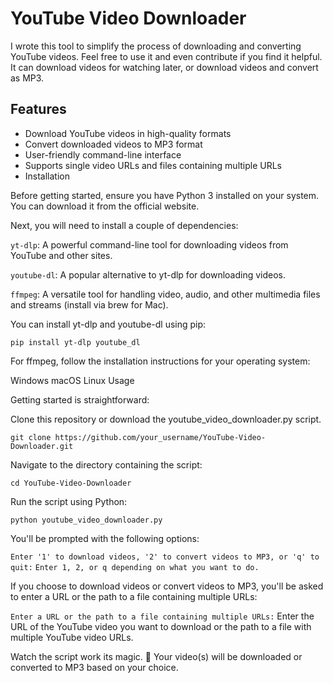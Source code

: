# YouTube Video Downloader

I wrote this tool to simplify the process of downloading and converting YouTube videos. Feel free to use it and even contribute if you find it helpful. It can download videos for watching later, or download videos and convert as MP3. 

## Features

- Download YouTube videos in high-quality formats
- Convert downloaded videos to MP3 format
- User-friendly command-line interface
- Supports single video URLs and files containing multiple URLs
- Installation

Before getting started, ensure you have Python 3 installed on your system. You can download it from the official website.

Next, you will need to install a couple of dependencies:

`yt-dlp`: A powerful command-line tool for downloading videos from YouTube and other sites.

`youtube-dl`: A popular alternative to yt-dlp for downloading videos.

`ffmpeg`: A versatile tool for handling video, audio, and other multimedia files and streams (install via brew for Mac).

You can install yt-dlp and youtube-dl using pip:

```
pip install yt-dlp youtube_dl
```
For ffmpeg, follow the installation instructions for your operating system:

Windows
macOS
Linux
Usage

Getting started is straightforward:

Clone this repository or download the youtube_video_downloader.py script.

```
git clone https://github.com/your_username/YouTube-Video-Downloader.git
```
Navigate to the directory containing the script:

```
cd YouTube-Video-Downloader
```
Run the script using Python:
```
python youtube_video_downloader.py
```
You'll be prompted with the following options:

`Enter '1' to download videos, '2' to convert videos to MP3, or 'q' to quit:`
`Enter 1, 2, or q depending on what you want to do.`

If you choose to download videos or convert videos to MP3, you'll be asked to enter a URL or the path to a file containing multiple URLs:

`Enter a URL or the path to a file containing multiple URLs:`
Enter the URL of the YouTube video you want to download or the path to a file with multiple YouTube video URLs.

Watch the script work its magic. 🎉 Your video(s) will be downloaded or converted to MP3 based on your choice.
